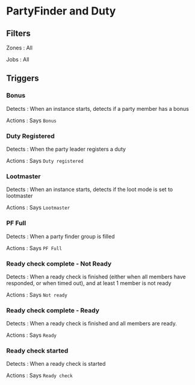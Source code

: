 # PartyFinder and Duty

## Filters

Zones : All

Jobs : All

## Triggers

### Bonus

Detects : When an instance starts, detects if a party member has a bonus

Actions : Says `Bonus`

### Duty Registered

Detects : When the party leader registers a duty

Actions : Says `Duty registered`

### Lootmaster

Detects : When an instance starts, detects if the loot mode is set to lootmaster

Actions : Says `Lootmaster`

### PF Full

Detects : When a party finder group is filled

Actions : Says `PF Full`

### Ready check complete - Not Ready

Detects : When a ready check is finished (either when all members have responded, or when timed out), and at least 1 member is not ready

Actions : Says `Not ready`

### Ready check complete - Ready

Detects : When  a ready check is finished and all members are ready.

Actions : Says `Ready`

### Ready check started

Detects : When a ready check is started

Actions : Says `Ready check`
